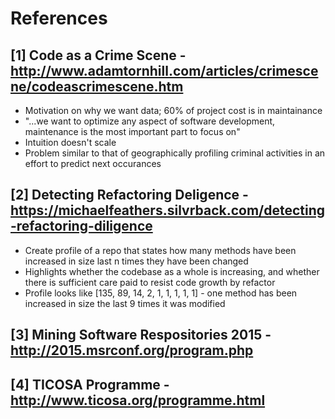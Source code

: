 # References

## [1] Code as a Crime Scene - http://www.adamtornhill.com/articles/crimescene/codeascrimescene.htm

- Motivation on why we want data; 60% of project cost is in maintainance
- "...we want to optimize any aspect of software development, maintenance is the most important part
  to focus on"
- Intuition doesn't scale
- Problem similar to that of geographically profiling criminal activities in an effort to predict
  next occurances

## [2] Detecting Refactoring Deligence - https://michaelfeathers.silvrback.com/detecting-refactoring-diligence

- Create profile of a repo that states how many methods have been increased in size last n times
  they have been changed
- Highlights whether the codebase as a whole is increasing, and whether there is sufficient
  care paid to resist code growth by refactor
- Profile looks like [135, 89, 14, 2, 1, 1, 1, 1, 1] - one method has been increased in size the
  last 9 times it was modified

## [3] Mining Software Respositories 2015 - http://2015.msrconf.org/program.php

## [4] TICOSA Programme - http://www.ticosa.org/programme.html
